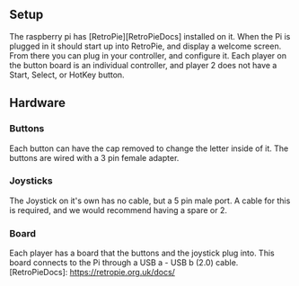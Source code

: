 ## Setup
The raspberry pi has [RetroPie][RetroPieDocs] installed on it. When the Pi is plugged in it should start up into RetroPie, and display a welcome screen. From there you can plug in your controller, and configure it. Each player on the button board is an individual controller, and player 2 does not have a Start, Select, or HotKey button.
## Hardware
### Buttons
Each button can have the cap removed to change the letter inside of it. The buttons are wired with a 3 pin female adapter.
### Joysticks
The Joystick on it's own has no cable, but a 5 pin male port. A cable for this is required, and we would recommend having a spare or 2.
### Board
Each player has a board that the buttons and the joystick plug into. This board connects to the Pi through a USB a - USB b (2.0) cable.
[RetroPieDocs]: https://retropie.org.uk/docs/